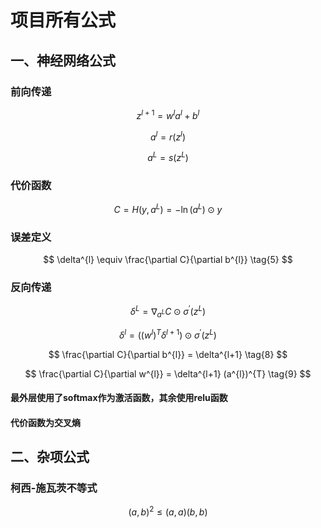 # 项目所有公式
## 一、神经网络公式
### 前向传递
$$
z^{l+1} = w^l a^l + b^l \tag{1}
$$

$$
a^l = r(z^l) \tag{2}
$$

$$
a^L = s(z^L) \tag{3}
$$
### 代价函数
$$
C = H(y, a^L) = -\ln(a^L) \odot y \tag{4}
$$
### 误差定义
$$
\delta^{l} \equiv \frac{\partial C}{\partial b^{l}} \tag{5}
$$
### 反向传递
$$
\delta^{L} = \nabla_{a^{L}} C \odot \sigma^{'}(z^{L}) \tag{6}
$$

$$
\delta^{l} = ((w^{l})^{T} \delta^{l+1}) \odot \sigma^{'}(z^{L}) \tag{7}
$$

$$
\frac{\partial C}{\partial b^{l}} = \delta^{l+1} \tag{8}
$$

$$
\frac{\partial C}{\partial w^{l}} = \delta^{l+1} (a^{l})^{T} \tag{9}
$$
#### 最外层使用了softmax作为激活函数，其余使用relu函数
#### 代价函数为交叉熵
## 二、杂项公式
### 柯西-施瓦茨不等式
$$
(a,b)^2 \leq (a,a)(b,b) \tag{10}
$$
